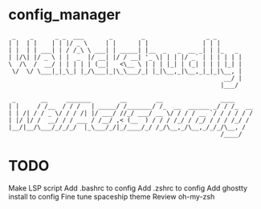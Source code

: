# config_manager
```
 _    _      _ _  ___       _        _                 _ _
| |  | |    | | |/ _ \     | |      | |               | | |
| |  | | ___| | / /_\ \ ___| | _____| |__  _   _  __ _| | |_   _ 
| |/\| |/ _ \ | |  _  |/ __| |/ / __| '_ \| | | |/ _` | | | | | |
\  /\  /  __/ | | | | | (__|   <\__ \ | | | |_| | (_| | | | |_| |
 \/  \/ \___|_|_\_| |_/\___|_|\_\___/_| |_|\__,_|\__,_|_|_|\__, |
                                                            __/ |
                                                           |___/ 
```
```
 _       __     _______        __        __                ____
| |     / /__  / / /   | _____/ /_______/ /_  __  ______ _/ / /_  __
| | /| / / _ \/ / / /| |/ ___/ //_/ ___/ __ \/ / / / __ `/ / / / / /
| |/ |/ /  __/ / / ___ / /__/ ,< (__  ) / / / /_/ / /_/ / / / /_/ /
|__/|__/\___/_/_/_/  |_\___/_/|_/____/_/ /_/\__,_/\__,_/_/_/\__, /
                                                           /____/
```

# TODO
Make LSP script
Add .bashrc to config
Add .zshrc to config
Add ghostty install to config
Fine tune spaceship theme
Review oh-my-zsh
